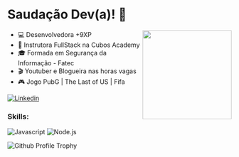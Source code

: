 # Saudação Dev(a)! :dart:

<img src="https://placehold.co/200x150" width="200px" align="right" >

- :computer: Desenvolvedora +9XP
- :open_book: Instrutora FullStack na Cubos Academy
- :mortar_board: Formada em Segurança da Informação - Fatec
- :clapper: Youtuber e Blogueira nas horas vagas
- :video_game: Jogo PubG | The Last of US | Fifa

[![Linkedin](https://img.shields.io/badge/LinkedIn-0077B5?style=flat&logo=linkedin)](https://www.linkedin.com/in/jessicamedeirospocarli/)

### Skills:

![Javascript](https://img.shields.io/badge/Javascript-282C34?style=flat&logo=javascript)
![Node.js](https://img.shields.io/badge/Node.js-282C34?logo=node.js)


![Github Profile Trophy](https://github-profile-trophy.vercel.app/?username=jessicamedeirosp&theme=onedark&no-frame=true&no-bg=true&margin-w=4)

